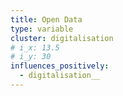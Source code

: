 ```yaml
---
title: Open Data
type: variable
cluster: digitalisation
# i_x: 13.5
# i_y: 30
influences_positively:
  - digitalisation__
---
```

